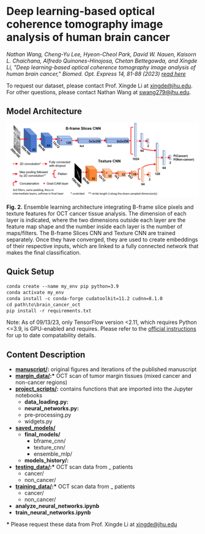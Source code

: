 # Deep learning-based optical coherence tomography image analysis of human brain cancer
*Nathan Wang, Cheng-Yu Lee, Hyeon-Cheol Park, David W. Nauen, Kaisorn L. Chaichana, Alfredo Quinones-Hinojosa, Chetan Bettegowda, and Xingde Li, "Deep learning-based optical coherence tomography image analysis of human brain cancer," Biomed. Opt. Express 14, 81-88 (2023) [read here](https://opg.optica.org/boe/fulltext.cfm?uri=boe-14-1-81&id=522789)*

To request our dataset, please contact Prof. Xingde Li at xingde@jhu.edu. \
For other questions, please contact Nathan Wang at swang279@jhu.edu.

## Model Architecture

![](manuscript/figure_2.png)

**Fig. 2.** Ensemble learning architecture integrating B-frame slice pixels and texture features
for OCT cancer tissue analysis. The dimension of each layer is indicated, where the two
dimensions outside each layer are the feature map shape and the number inside each layer is
the number of maps/filters. The B-frame Slices CNN and Texture CNN are trained separately.
Once they have converged, they are used to create embeddings of their respective inputs,
which are linked to a fully connected network that makes the final classification.

## Quick Setup

```
conda create --name my_env pip python=3.9
conda activate my_env
conda install -c conda-forge cudatoolkit=11.2 cudnn=8.1.0
cd path\to\brain_cancer_oct
pip install -r requirements.txt
```

Note: As of 09/13/23, only TensorFlow version <2.11, which requires Python <=3.9, is GPU-enabled and requires. Please refer to the [official instructions](https://www.tensorflow.org/install/pip) for up to date compatability details.

## Content Description

- **[manuscript/](manuscript):** original figures and iterations of the published manuscript
- **[margin_data/](margin_data):\*** OCT scan of tumor margin tissues (mixed cancer and non-cancer regions) 
- **[project_scripts/](project_scripts):** contains functions that are imported into the Jupyter notebooks
    - **data_loading.py:**
    - **neural_networks.py:**
    - pre-processing.py
    - widgets.py
- **[saved_models/](saved_models)**
    - **final_models/**
        - bframe_cnn/
        - texture_cnn/
        - ensemble_mlp/
    - **models_history/:**
- **[testing_data/](testing_data):\*** OCT scan data from _ patients
    - cancer/
    - non_cancer/
- **[training_data/](training_data):\*** OCT scan data from _ patients
    - cancer/
    - non_cancer/
- **analyze_neural_networks.ipynb**
- **train_neural_networks.ipynb**

**\*** Please request these data from Prof. Xingde Li at xingde@jhu.edu

## 